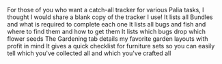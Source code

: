 For those of you who want a catch-all tracker for various Palia tasks, I thought I would share a blank copy of the tracker I use! 
It lists all Bundles and what is required to complete each one
It lists all bugs and fish and where to find them and how to get them
It lists which bugs drop which flower seeds
The Gardening tab details my favorite garden layouts with profit in mind
It gives a quick checklist for furniture sets so you can easily tell which you've collected all and which you've crafted all

